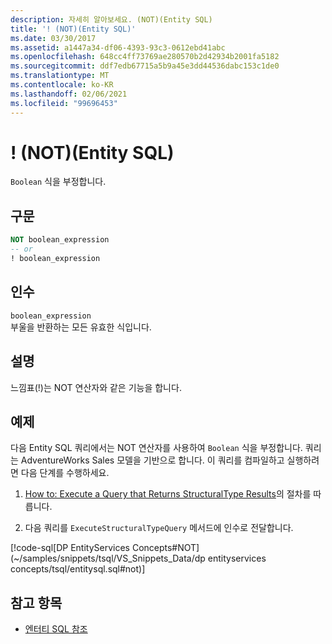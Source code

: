 ```yaml
---
description: 자세히 알아보세요. (NOT)(Entity SQL)
title: '! (NOT)(Entity SQL)'
ms.date: 03/30/2017
ms.assetid: a1447a34-df06-4393-93c3-0612ebd41abc
ms.openlocfilehash: 648cc4ff73769ae280570b2d42934b2001fa5182
ms.sourcegitcommit: ddf7edb67715a5b9a45e3dd44536dabc153c1de0
ms.translationtype: MT
ms.contentlocale: ko-KR
ms.lasthandoff: 02/06/2021
ms.locfileid: "99696453"
---
```

# <a name="-not-entity-sql"></a>! (NOT)(Entity SQL)

`Boolean` 식을 부정합니다.  
  
## <a name="syntax"></a>구문  
  
```sql  
NOT boolean_expression  
-- or  
! boolean_expression  
```
  
## <a name="arguments"></a>인수  

 `boolean_expression`  
 부울을 반환하는 모든 유효한 식입니다.  
  
## <a name="remarks"></a>설명  

 느낌표(!)는 NOT 연산자와 같은 기능을 합니다.  
  
## <a name="example"></a>예제  

 다음 Entity SQL 쿼리에서는 NOT 연산자를 사용하여 `Boolean` 식을 부정합니다. 쿼리는 AdventureWorks Sales 모델을 기반으로 합니다. 이 쿼리를 컴파일하고 실행하려면 다음 단계를 수행하세요.  
  
1. [How to: Execute a Query that Returns StructuralType Results](../how-to-execute-a-query-that-returns-structuraltype-results.md)의 절차를 따릅니다.  
  
2. 다음 쿼리를 `ExecuteStructuralTypeQuery` 메서드에 인수로 전달합니다.  
  
 [!code-sql[DP EntityServices Concepts#NOT](~/samples/snippets/tsql/VS_Snippets_Data/dp entityservices concepts/tsql/entitysql.sql#not)]  
  
## <a name="see-also"></a>참고 항목

- [엔터티 SQL 참조](entity-sql-reference.md)
